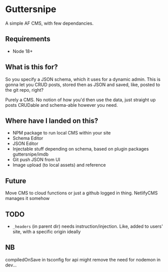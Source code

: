 # Guttersnipe

A simple AF CMS, with few dependancies.

## Requirements

- Node 18+

## What is this for?

So you specify a JSON schema, which it uses for a dynamic admin.
This is gonna let you CRUD posts, stored then as JSON and saved, like, posted to the git repo, right?

Purely a CMS. No notion of how you'd then use the data, just straight up posts CRUDable and schema-able however you need.

## Where have I landed on this?

- NPM package to run local CMS within your site
- Schema Editor
- JSON Editor
- Injectable stuff depending on schema, based on plugin packages guttersnipe/imdb
- Git push JSON from UI
- Image upload (to local assets) and reference

## Future

Move CMS to cloud functions or just a github logged in thing. NetlifyCMS manages it somehow

## TODO

- `_headers` (in parent dir) needs instruction/injection. Like, added to users' site, with a specific origin ideally

## NB

compiledOnSave in tsconfig for api might remove the need for nodemon in dev...
